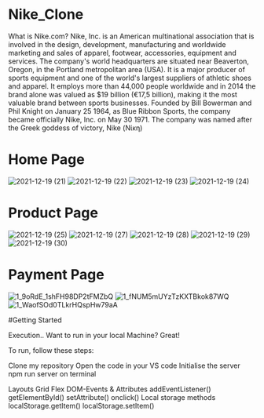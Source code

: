 # Nike_Clone

What is Nike.com?
Nike, Inc. is an American multinational association that is involved in the design, development, manufacturing and worldwide marketing and sales of apparel, footwear, accessories, equipment and services.
The company's world headquarters are situated near Beaverton, Oregon, in the Portland metropolitan area (USA). It is a major producer of sports equipment and one of the world's largest suppliers of athletic shoes and apparel.
It employs more than 44,000 people worldwide and in 2014 the brand alone was valued as $19 billion (€17,5 billion), making it the most valuable brand between sports businesses. Founded by Bill Bowerman and Phil Knight on January 25 1964, as Blue Ribbon Sports, the company became officially Nike, Inc. on May 30 1971. The company was named after the Greek goddess of victory, Nike (Νίκη)

# Home Page

![2021-12-19 (21)](https://user-images.githubusercontent.com/95916859/146681481-58518f0e-d339-4366-a08f-ae2364e1dbae.png)
![2021-12-19 (22)](https://user-images.githubusercontent.com/95916859/146681483-e98fd4e6-0f6b-4ba3-8cdd-c4e71e09dc77.png)
![2021-12-19 (23)](https://user-images.githubusercontent.com/95916859/146681484-c521db69-c2cc-482b-9bcf-aea538f675eb.png)
![2021-12-19 (24)](https://user-images.githubusercontent.com/95916859/146681486-59d9275b-01ef-4e87-972c-7ef0c367a51d.png)

# Product Page

![2021-12-19 (25)](https://user-images.githubusercontent.com/95916859/146681624-50479f94-fa21-46c0-ba23-6d5290ed7803.png)
![2021-12-19 (27)](https://user-images.githubusercontent.com/95916859/146681630-087d0306-e1bb-4512-964b-69216ee18594.png)
![2021-12-19 (28)](https://user-images.githubusercontent.com/95916859/146681636-d3d3e7ae-92e1-4609-9e9b-9cd5a4206e1c.png)
![2021-12-19 (29)](https://user-images.githubusercontent.com/95916859/146681640-52d178cc-ee13-4dff-9bfb-80ccfaf807f9.png)
![2021-12-19 (30)](https://user-images.githubusercontent.com/95916859/146681648-5c91c1cd-322c-4ea3-b28d-c98b9b22298f.png)

# Payment Page

![1_9oRdE_1shFH98DP2tFMZbQ](https://user-images.githubusercontent.com/95916859/146681692-ad50c948-ac9a-41b1-8d84-7f390494bbb8.png)
![1_fNUM5mUYzTzKXTBkok87WQ](https://user-images.githubusercontent.com/95916859/146681697-15c8d9b8-aa47-4f9f-b0c8-12f7af3e2e2e.png)
![1_WaofSOd0TLkrHQspHw79aA](https://user-images.githubusercontent.com/95916859/146681703-a6cca6d4-5685-43b3-9c16-d2be0b9ac2b6.png)

#Getting Started

Execution..
Want to run in your local Machine? Great!

To run, follow these steps:

Clone my repository 
Open the code in your VS code
Initialise the server npm run server on terminal

Layouts
Grid
Flex
DOM-Events & Attributes
addEventListener()
getElementById()
setAttribute()
onclick()
Local storage methods
localStorage.getItem()
localStorage.setItem()


